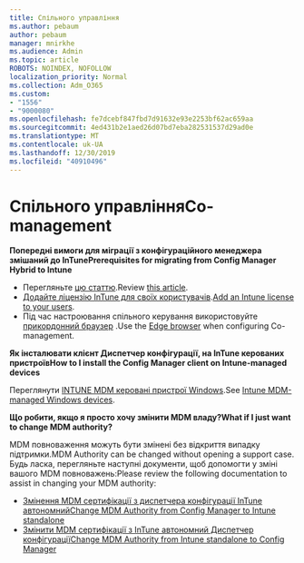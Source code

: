 ```yaml
---
title: Спільного управління
ms.author: pebaum
author: pebaum
manager: mnirkhe
ms.audience: Admin
ms.topic: article
ROBOTS: NOINDEX, NOFOLLOW
localization_priority: Normal
ms.collection: Adm_O365
ms.custom:
- "1556"
- "9000080"
ms.openlocfilehash: fe7dcebf847fbd7d91632e93e2253bf62ac659aa
ms.sourcegitcommit: 4ed431b2e1aed26d07bd7eba282531537d29ad0e
ms.translationtype: MT
ms.contentlocale: uk-UA
ms.lasthandoff: 12/30/2019
ms.locfileid: "40910496"
---
```

# <a name="co-management"></a><span data-ttu-id="3283e-102">Спільного управління</span><span class="sxs-lookup"><span data-stu-id="3283e-102">Co-management</span></span>

<span data-ttu-id="3283e-103">**Попередні вимоги для міграції з конфігураційного менеджера змішаний до InTune**</span><span class="sxs-lookup"><span data-stu-id="3283e-103">**Prerequisites for migrating from Config Manager Hybrid to Intune**</span></span>

- <span data-ttu-id="3283e-104">Перегляньте [цю статтю](https://docs.microsoft.com/sccm/mdm/deploy-use/migrate-hybridmdm-to-intunesa).</span><span class="sxs-lookup"><span data-stu-id="3283e-104">Review [this article](https://docs.microsoft.com/sccm/mdm/deploy-use/migrate-hybridmdm-to-intunesa).</span></span>
- <span data-ttu-id="3283e-105">[Додайте ліцензію InTune для своїх користувачів](https://docs.microsoft.com/intune/licenses-assign).</span><span class="sxs-lookup"><span data-stu-id="3283e-105">[Add an Intune license to your users](https://docs.microsoft.com/intune/licenses-assign).</span></span>
- <span data-ttu-id="3283e-106">Під час настроювання спільного керування використовуйте [прикордонний браузер](https://www.microsoft.com/windows/microsoft-edge) .</span><span class="sxs-lookup"><span data-stu-id="3283e-106">Use the [Edge browser](https://www.microsoft.com/windows/microsoft-edge) when configuring Co-management.</span></span>

<span data-ttu-id="3283e-107">**Як інсталювати клієнт Диспетчер конфігурації, на InTune керованих пристроїв**</span><span class="sxs-lookup"><span data-stu-id="3283e-107">**How to I install the Config Manager client on Intune-managed devices**</span></span>

<span data-ttu-id="3283e-108">Переглянути [INTUNE MDM керовані пристрої Windows](https://docs.microsoft.com/sccm/core/clients/deploy/deploy-clients-to-windows-computers#bkmk_mdm).</span><span class="sxs-lookup"><span data-stu-id="3283e-108">See [Intune MDM-managed Windows devices](https://docs.microsoft.com/sccm/core/clients/deploy/deploy-clients-to-windows-computers#bkmk_mdm).</span></span>

<span data-ttu-id="3283e-109">**Що робити, якщо я просто хочу змінити MDM владу?**</span><span class="sxs-lookup"><span data-stu-id="3283e-109">**What if I just want to change MDM authority?**</span></span>

<span data-ttu-id="3283e-110">MDM повноваження можуть бути змінені без відкриття випадку підтримки.</span><span class="sxs-lookup"><span data-stu-id="3283e-110">MDM Authority can be changed without opening a support case.</span></span> <span data-ttu-id="3283e-111">Будь ласка, перегляньте наступні документи, щоб допомогти у зміні вашого MDM повноважень:</span><span class="sxs-lookup"><span data-stu-id="3283e-111">Please review the following documentation to assist in changing your MDM authority:</span></span>
- [<span data-ttu-id="3283e-112">Змінення MDM сертифікації з диспетчера конфігурації InTune автономний</span><span class="sxs-lookup"><span data-stu-id="3283e-112">Change MDM Authority from Config Manager to Intune standalone</span></span>](https://docs.microsoft.com/sccm/mdm/deploy-use/migrate-change-mdm-authority)
- [<span data-ttu-id="3283e-113">Змінити MDM сертифікації з InTune автономний Диспетчер конфігурації</span><span class="sxs-lookup"><span data-stu-id="3283e-113">Change MDM Authority from Intune standalone to Config Manager</span></span>](https://docs.microsoft.com/intune-classic/deploy-use/prerequisites-for-enrollment#what-to-do-if-you-choose-the-wrong-mdm-authority-setting)